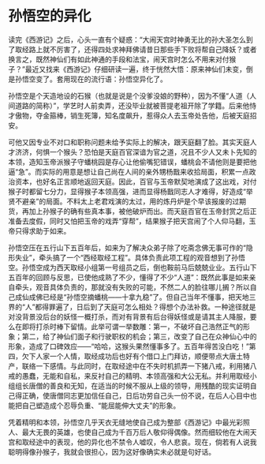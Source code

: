 # 孙悟空的异化

读完《西游记》之后，心头一直有个疑惑：“大闹天宫时神勇无比的孙大圣怎么到了取经路上就不厉害了，还得四处求神拜佛请昔日那些手下败将帮自己降妖？或者换言之，既然神仙们有如此神通的手段和法宝，闹天宫时怎么不用来对付猴子？”最近又找来《西游记》仔细研读一遍，终于恍然大悟：原来神仙们未变，倒是孙悟空变了。套用现在的流行语：孙悟空异化了。 

孙悟空是个天造地设的石猴（也就是说是个没爹没娘的野种），因为不懂“人道（人间道路的简称）”，学艺时人前卖弄，还没毕业就被菩提老祖开除了学籍。后来他恃才傲物，夺金箍棒，销生死簿，知名度飙升，惹得众人去玉帝处告他，后被天庭招安。 

可他又因专业不对口和职称问题未给予实际上的解决，跟天庭翻了脸。其实天庭人才济济，何惧一个猴头？恐怕是天庭百官深谙为官之道，况且不少人又未卜先知的本领，造知玉帝派猴子守蟠桃园是存心让他偷嘴犯错误，蟠桃会不请他则是要把他逼“急”。而实际的用意是想让自己尚在人间的亲外甥杨戬来收拾局面，积累一点政治资本，也好名正言顺地返回天庭。因此，百官与玉帝默契地演成了这出戏，对付猴子时都留七分力，显得猴子本领高强，进而显得杨戬同志人才难得，好造成“举贤不避亲”的局面。不料太上老君戏演的太过，用的炼丹炉是个早该报废的过期货，再加上孙猴子的确有些真本事，被他破炉而出。而天庭百官在玉帝封赏之后正准备去度假，同时又怕把玉帝的戏弄“穿帮”，结果猴子把天宫闹了个人仰马翻，玉帝只得求助于如来。 

孙悟空压在五行山下五百年后，如来为了解决众弟子除了吃斋念佛无事可作的“隐形失业”，牵头搞了一个“西经取经工程”。具体负责此项工程的观音想到了孙悟空。孙悟空成为西天取经小组第一号组员之后，倒也鞍前马后兢兢业业。五行山下五百年的回顾与反思，已使他成熟了不少，懂得了不少“人道”：既然此事是如来亲自牵头，观音具体负责的，那就没有失败的可能，不然二人的脸往哪儿搁？所以自己成仙成佛已经是“孙悟空摘蟠桃——十拿九稳”了。但自己当年不懂事，把天地三界的“人”都得罪遍了，日后到了天庭可怎么相处？得想个办法补救。一种途径就是对没背景没后台的妖怪一概打杀，而对有背景有后台得妖怪或是请其主人降服，要么在即将打杀时棒下留情。此举可谓一举数雕：第一，不破坏自己浩然正气的形象；第二，给了神仙们面子和行驶职权的机会；第三，改变了自己在众神仙心中的形象，造成了口碑效应——“哈哈，这猴头果然懂事多了。五百年得苦没白吃！”第四，欠下人家一个人情，取经成功后也好有个借口上门拜访，顺便带点大唐土特产，联络一下感情。与此同时，在取经途中在不失时机抓弄一下猪八戒，利用猪八戒的愚蠢，无能和自私，来反衬自己的精明、本领高强和大公无私。并利用取经小组组长唐僧的善良和无知，在适当的时候不服从上级的领导，用残酷的现实证明自己得正确，使唐僧同志更加信任自己，日后功劳自己头一份不说，在后人心目中也能把自己塑造成个忍辱负重、“能屈能伸大丈夫”的形象。 

凭着精明和本领，孙悟空几乎天衣无缝地使自己成为整部《西游记》中最光彩照人、最大无畏的英雄，也使自己成为千百万后人敬仰得偶像。然而细较他在大闹天宫和取经途中的表现，他的异化也不禁令人嘘叹，令人悲哀。现在，倘若有人说我聪明得像孙猴子，我就会很担心，因为这好像确实未必就是句好话。
 